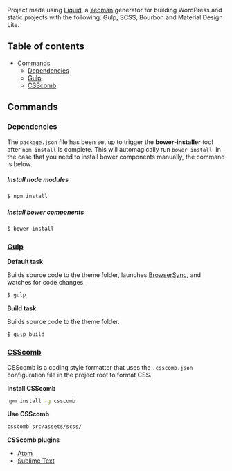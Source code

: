 Project made using [Liquid](http://github.com/ryanaltvater/generator-liquid), a [Yeoman](http://yeoman.io) generator for building WordPress and static projects with the following: Gulp, SCSS, Bourbon and Material Design Lite.

## Table of contents

- [Commands](#commands)
  - [Dependencies](#commands-dependencies)
  - [Gulp](#commands-gulp)
  - [CSScomb](#commands-csscomb)

## <a name="commands"></a>Commands

### <a name="commands-dependencies"></a>Dependencies

The `package.json` file has been set up to trigger the **bower-installer** tool after `npm install` is complete. This will automagically run `bower install`. In the case that you need to install bower components manually, the command is below.

##### Install node modules

```bash
$ npm install
```

##### Install bower components

```bash
$ bower install
```

### <a name="commands-gulp"></a>[Gulp](http://gulpjs.com)

**Default task**

Builds source code to the theme folder, launches [BrowserSync](https://browsersync.io), and watches for code changes.

```bash
$ gulp
```

**Build task**

Builds source code to the theme folder.

```bash
$ gulp build
```

### <a name="commands-csscomb"></a>[CSScomb](http://csscomb.com)

CSScomb is a coding style formatter that uses the `.csscomb.json` configuration file in the project root to format CSS.

**Install CSScomb**

```bash
npm install -g csscomb
```

**Use CSScomb**

```bash
csscomb src/assets/scss/
```

**CSScomb plugins**

- [Atom](https://atom.io/packages/atom-css-comb)
- [Sublime Text](https://packagecontrol.io/packages/CSScomb)
